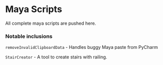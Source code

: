 # Maya Scripts

All complete maya scripts are pushed here.

### Notable inclusions
`removeInvalidClipboardData` - Handles buggy Maya paste from PyCharm

`StairCreator` - A tool to create stairs with railing.

<!-- # Install  -->

<!-- # Configure -->

<!-- # Highlights -->

<!-- # Contribute -->

<!-- # FAQ -->

<!-- # Related -->

<!-- # License -->